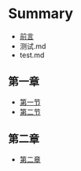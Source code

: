 # Summary

* [前言](README.md)
* 测试.md
* test.md

## 第一章

* [第一节](第一章/Section1.md)
* [第二节](第一章/Section2.md)
## 第二章
* [第二章](section1.md)

